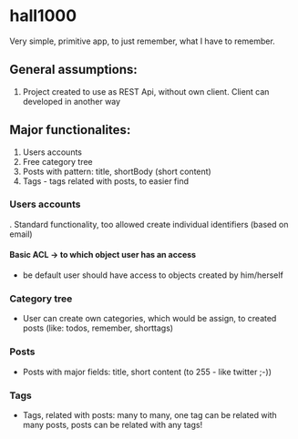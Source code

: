 # hall1000
Very simple, primitive app, to just remember, what I have to remember. 

## General assumptions:
1. Project created to use as REST Api, without own client. Client can developed
in another way


## Major functionalites:

1. Users accounts
2. Free category tree 
3. Posts with pattern: title, shortBody (short content)
4. Tags - tags related with posts, to easier find



### Users accounts
. Standard functionality, too allowed create individual identifiers (based on email)

#### Basic ACL -> to which object user has an access
 - be default user should have access to objects created by him/herself

### Category tree
 - User can create own categories, which would be assign, to created posts
  (like: todos, remember, shorttags)

### Posts
 - Posts with major fields: title, short content (to 255 - like twitter ;-))

### Tags
- Tags, related with posts: many to many, one tag can be related with many posts,
posts can be related with any tags!


